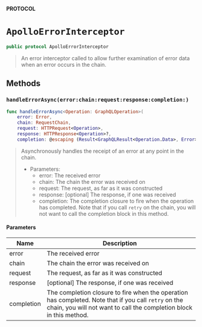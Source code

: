 **PROTOCOL**

# `ApolloErrorInterceptor`

```swift
public protocol ApolloErrorInterceptor
```

> An error interceptor called to allow further examination of error data when an error occurs in the chain.

## Methods
### `handleErrorAsync(error:chain:request:response:completion:)`

```swift
func handleErrorAsync<Operation: GraphQLOperation>(
    error: Error,
    chain: RequestChain,
    request: HTTPRequest<Operation>,
    response: HTTPResponse<Operation>?,
    completion: @escaping (Result<GraphQLResult<Operation.Data>, Error>) -> Void)
```

> Asynchronously handles the receipt of an error at any point in the chain.
>
> - Parameters:
>   - error: The received error
>   - chain: The chain the error was received on
>   - request: The request, as far as it was constructed
>   - response: [optional] The response, if one was received
>   - completion: The completion closure to fire when the operation has completed. Note that if you call `retry` on the chain, you will not want to call the completion block in this method.

#### Parameters

| Name | Description |
| ---- | ----------- |
| error | The received error |
| chain | The chain the error was received on |
| request | The request, as far as it was constructed |
| response | [optional] The response, if one was received |
| completion | The completion closure to fire when the operation has completed. Note that if you call `retry` on the chain, you will not want to call the completion block in this method. |